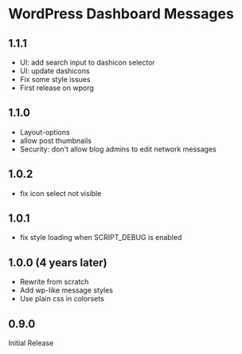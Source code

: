 WordPress Dashboard Messages
============================

1.1.1
-----
 - UI: add search input to dashicon selector
 - UI: update dashicons
 - Fix some style issues
 - First release on wporg

1.1.0
-----
 - Layout-options
 - allow post thumbnails
 - Security: don't allow blog admins to edit network messages

1.0.2
-----
 - fix icon select not visible

1.0.1
-----
 - fix style loading when SCRIPT_DEBUG is enabled

1.0.0 (4 years later)
---------------------
 - Rewrite from scratch
 - Add wp-like message styles
 - Use plain css in colorsets

0.9.0
-----
Initial Release
